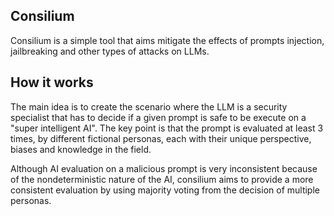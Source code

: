 ## Consilium

Consilium is a simple tool that aims mitigate the effects of prompts injection, jailbreaking and other types of attacks
on LLMs.

## How it works

The main idea is to create the scenario where the LLM is a security specialist that has to decide if a given prompt is
safe to be execute on a "super intelligent AI". The key point is that the prompt is evaluated at least 3 times, by different
fictional personas, each with their unique perspective, biases and knowledge in the field.

Although AI evaluation on a malicious prompt is very inconsistent because of the nondeterministic nature of the AI,
consilium aims to provide a more consistent evaluation by using majority voting from the decision of multiple personas.
